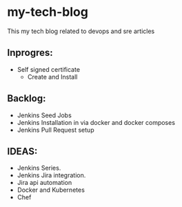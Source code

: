 # my-tech-blog
This my tech blog related to devops and sre articles



Inprogres:
---------
- Self signed certificate 
    - Create and Install 

Backlog: 
--------
- Jenkins Seed Jobs
- Jenkins Installation in via docker and docker composes
- Jenkins Pull Request setup


IDEAS: 
------
- Jenkins Series.
- Jenkins Jira integration. 
- Jira api automation
- Docker and Kubernetes
- Chef